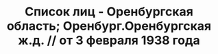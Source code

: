 ---
title: Список лиц - Оренбургская область; Оренбург.Оренбургская ж.д. // от 3 февраля
  1938 года
description: РГАСПИ, ф.17, оп.171, дело 414, лист 262
images:
- /disk/pictures/v06/17-171-414-262.jpg
- /disk/pictures/v06/17-171-414-263.jpg
- /disk/pictures/v06/17-171-414-264.jpg
- /disk/pictures/v06/17-171-414-265.jpg
- /disk/pictures/v06/17-171-414-266.jpg
- /disk/pictures/v06/17-171-414-267.jpg
---
